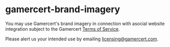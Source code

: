 # gamercert-brand-imagery

You may use Gamercert's brand imagery in connection with asocial website integration subject to the Gamercert [Terms of Service](https://gamercert.com/tos).

Please alert us your intended use by emailing licensing@gamercert.com.
